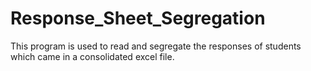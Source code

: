 # Response_Sheet_Segregation
This program is used to read and segregate the responses of students which came in a consolidated excel file. 
